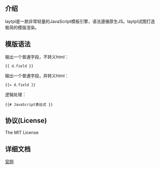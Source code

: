 
## 介绍
laytpl是一款非常轻量的JavaScript模板引擎，语法遵循原生JS。laytpl试图打造极简的模版渲染。


## 模版语法

输出一个普通字段，不转义html：
```
{{ d.field }}
```
输出一个普通字段，并转义html：
```
{{= d.field }}
```
逻辑处理： 
```
{{# JavaScript表达式 }}
```

## 协议(License) 
The MIT License

## 详细文档
[官网](http://www.layui.com/doc/modules/laytpl.html)


